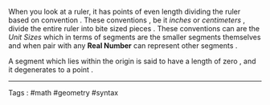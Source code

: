 When you look at a ruler, it has points of even length dividing the ruler based on convention . These conventions , be it *inches*  or *centimeters* , divide the entire ruler into bite sized pieces . These conventions can are the *Unit Sizes* which in terms of segments are the smaller segments themselves and when pair with any **Real Number**  can represent other segments .  

A segment which lies within the origin is said to have a length of zero , and it degenerates to a point . 
____
Tags : #math #geometry #syntax